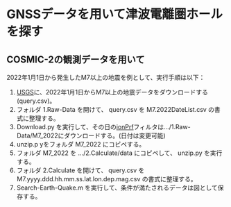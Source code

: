 # GNSSデータを用いて津波電離圏ホールを探す

## COSMIC-2の観測データを用いて

2022年1月1日から発生したM7以上の地震を例として、実行手順は以下：

1. [USGS](https://earthquake.usgs.gov/earthquakes/search/)に、2022年1月1日からM7以上の地震データをダウンロードする(query.csv)。
2. フォルダ 1.Raw-Data を開けて、 query.csv を M7.2022DateList.csv の書式に整理する。
3. Download.py を実行して、その日の[ionPrf](https://cdaac-www.cosmic.ucar.edu/cdaac/cgi_bin/fileFormats.cgi?type=ionPrf)フィルタは.../1.Raw-Data/M7_2022にダウンロードする。(日付は変更可能)
4. unzip.p yをフォルダ M7_2022 にコピペする。
5. フォルダ M7_2022 を .../2.Calculate/data にコピペして、 unzip.py を実行する。
6. フォルダ 2.Calculate を開けて、 query.csv を M7.yyyy.ddd.hh.mm.ss.lat.lon.dep.mag.csv の書式に整理する。
7. Search-Earth-Quake.m を実行して、条件が満たされるデータは図として保存する。
